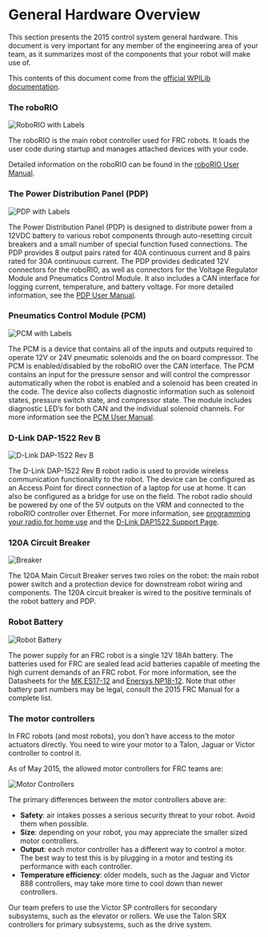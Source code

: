 # General Hardware Overview

This section presents the 2015 control system general hardware. This document is very important for any member of the engineering area of your team, as it summarizes most of the components that your robot will make use of.

This contents of this document come from the [official WPILib documentation](http://wpilib.screenstepslive.com/s/4485/m/24166/l/144968-2015-frc-control-system-hardware-overview).

### The roboRIO

![RoboRIO with Labels](http://khengineering.github.io/RoboRio/controls/Images/roborio.jpg)

The roboRIO is the main robot controller used for FRC robots. It loads the user code during startup and manages attached devices with your code.

Detailed information on the roboRIO can be found in the [roboRIO User Manual](https://decibel.ni.com/content/servlet/JiveServlet/download/30419-60-90614/roboRIO%20User%20Manual.pdf).

### The Power Distribution Panel (PDP)

![PDP with Labels](http://khengineering.github.io/RoboRio/controls/Images/pdpinfo.png)

The Power Distribution Panel (PDP) is designed to distribute power from a 12VDC battery to various robot components through auto-resetting circuit breakers and a small number of special function fused connections. The PDP provides 8 output pairs rated for 40A continuous current and 8 pairs rated for 30A continuous current. The PDP provides dedicated 12V connectors for the roboRIO, as well as connectors for the Voltage Regulator Module and Pneumatics Control Module. It also includes a CAN interface for logging current, temperature, and battery voltage. For more detailed information, see the [PDP User Manual](http://crosstheroadelectronics.com/control_system.html).

### Pneumatics Control Module (PCM)

![PCM with Labels](http://khengineering.github.io/RoboRio/Images/pcminfo.png)

The PCM is a device that contains all of the inputs and outputs required to operate 12V or 24V pneumatic solenoids and the on board compressor. The PCM is enabled/disabled by the roboRIO over the CAN interface. The PCM contains an input for the pressure sensor and will control the compressor automatically when the robot is enabled and a solenoid has been created in the code. The device also collects diagnostic information such as solenoid states, pressure switch state, and compressor state. The module includes diagnostic LED’s for both CAN and the individual solenoid channels. For more information see the [PCM User Manual](http://crosstheroadelectronics.com/control_system.html).

### D-Link DAP-1522 Rev B

![D-Link DAP-1522 Rev B](http://cdn3.volusion.com/vyfsn.knvgw/v/vspfiles/photos/am-0839-2.jpg?1420269442)

The D-Link DAP-1522 Rev B robot radio is used to provide wireless communication functionality to the robot. The device can be configured as an Access Point for direct connection of a laptop for use at home. It can also be configured as a bridge for use on the field. The robot radio should be powered by one of the 5V outputs on the VRM and connected to the roboRIO controller over Ethernet. For more information, see [programming your radio for home use](http://wpilib.screenstepslive.com/s/4485/m/13503/l/144986?data-resolve-url=true&data-manual-id=13503) and the [D-Link DAP1522 Support Page](http://wpilib.screenstepslive.com/s/4485/m/13503/l/144986?data-resolve-url=true&data-manual-id=13503).

### 120A Circuit Breaker

![Breaker](http://ecx.images-amazon.com/images/I/81XXM76GLCL._SX355_.jpg)

The 120A Main Circuit Breaker serves two roles on the robot: the main robot power switch and a protection device for downstream robot wiring and components. The 120A circuit breaker is wired to the positive terminals of the robot battery and PDP.

### Robot Battery

![Robot Battery](http://cdn3.volusion.com/vyfsn.knvgw/v/vspfiles/photos/am-0844-2.jpg?1420269442)

The power supply for an FRC robot is a single 12V 18Ah battery. The batteries used for FRC are sealed lead acid batteries capable of meeting the high current demands of an FRC robot. For more information, see the Datasheets for the [MK ES17-12](http://www.mkbattery.com/images/ES17-12.pdf) and [Enersys NP18-12](http://www.enersys.com/WorkArea/DownloadAsset.aspx?id=488). Note that other battery part numbers may be legal, consult the 2015 FRC Manual for a complete list.

### The motor controllers

In FRC robots (and most robots), you don't have access to the motor actuators directly. You need to wire your motor to a Talon, Jaguar or Victor controller to control it.

As of May 2015, the allowed motor controllers for FRC teams are:

![Motor Controllers](http://khengineering.github.io/RoboRio/Images/motorcontrollers.png)

The primary differences between the motor controllers above are:

- **Safety**: air intakes posses a serious security threat to your robot. Avoid them when possible.
- **Size**: depending on your robot, you may appreciate the smaller sized motor controllers.
- **Output**: each motor controller has a different way to control a motor. The best way to test this is by plugging in a motor and testing its performance with each controller.
- **Temperature efficiency**: older models, such as the Jaguar and Victor 888 controllers, may take more time to cool down than newer controllers.

Our team prefers to use the Victor SP controllers for secondary subsystems, such as the elevator or rollers. We use the Talon SRX controllers for primary subsystems, such as the drive system.